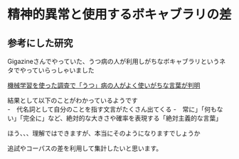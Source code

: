 
# 精神的異常と使用するボキャブラリの差  

## 参考にした研究  
Gigazineさんでやっていた、うつ病の人が利用しがちなボキャブラリというネタでやっていらっしゃいました  
  
[機械学習を使った調査で「うつ」病の人がよく使いがちな言葉が判明](https://gigazine.net/news/20180209-depression-use-language/)  

結果として以下のことがわかっているようです  
-　代名詞として自分のことを指す文言がたくさん出てくる
-　常に」「何もない」「完全に」など、絶対的な大きさや確率を表現する「絶対主義的な言葉」

ほう、、、理解ではできますが、本当にそのようになりますでしょうか　　

追試やコーパスの差を利用して集計したいと思います。　　

